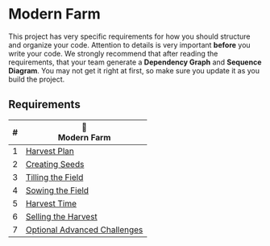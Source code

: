 # Modern Farm

This project has very specific requirements for how you should structure and organize your code. Attention to details is very important **before** you write your code. We strongly recommend that after reading the requirements, that your team generate a **Dependency Graph** and **Sequence Diagram**. You may not get it right at first, so make sure you update it as you build the project.

## Requirements

| # | 🚜<br/>Modern Farm |
| --- | --- |
| 1 | [Harvest Plan](./chapters/MF_INSTALL_PLAN.md) |
| 2 | [Creating Seeds](./chapters/MF_SEED_MODULES.md) |
| 3 | [Tilling the Field](./chapters/MF_FIELD.md) |
| 4 | [Sowing the Field](./chapters/MF_SOWING.md) |
| 5 | [Harvest Time](./chapters/MF_HARVEST.md) |
| 6 | [Selling the Harvest](./chapters/MF_RENDER_HARVEST.md) |
| 7 | [Optional Advanced Challenges](./chapters/MF_CHALLENGES.md) |


